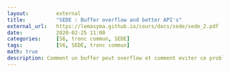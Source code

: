 ```yaml
---
layout:         external
title:          "SEDE : Buffer overflow and better API's"
external_url:   https://lemasyma.github.io/cours/docs/sede/sede_2.pdf
date:           2020-02-25 11:00
categories:     [S6, tronc commun, SEDE]
tags:           [S6, SEDE, tronc commun]
math: true
description: Comment un buffer peut overflow et comment eviter ce probleme
---
```

